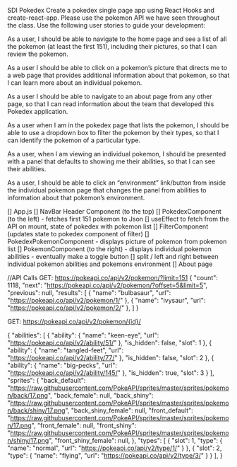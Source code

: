 SDI Pokedex
Create a pokedex single page app using React Hooks and create-react-app. Please use the pokemon API  we have seen throughout the class.
Use the following user stories to guide your development:

As a user, I should be able to navigate to the home page and see a list of all the pokemon (at least the first 151), including their pictures, so that I can review the pokemon.

As a user I should be able to click on a pokemon’s picture that directs me to a web page that provides additional information about that pokemon, so that I can learn more about an individual pokemon.

As a user I should be able to navigate to an about page from any other page, so that I can read information about the team that developed this Pokedex application.

As a user when I am in the pokedex page that lists the pokemon, I should be able to use a dropdown box to filter the pokemon by their types, so that I can identify the pokemon of a particular type.

As a user, when I am viewing an individual pokemon, I should be presented with a panel that defaults to showing me their abilities, so that I can see their abilities.

As a user, I should be able to click an “environment” link/button from inside the individual pokemon page that changes the panel from abilities to information about that pokemon’s environment.

[] App.js
  [] NavBar Header Component (to the top)
  [] PokedexComponent (to the left) - fetches first 151 pokemon to Json
    [] useEffect to fetch from the API on mount, state of pokedex with pokemon list
    [] FilterComponent (updates state to pokedex component of filter)
    [] PokedexPokemonComponent - displays picture of pokemon from pokemon list
  [] PokemonComponent (to the right) - displays individual pokemon abilities - eventually make a toggle button
  [] split / left and right between individual pokemon abilities and pokemons environment
  [] About page


//API Calls
GET: https://pokeapi.co/api/v2/pokemon/?limit=151
{
    "count": 1118,
    "next": "https://pokeapi.co/api/v2/pokemon/?offset=5&limit=5",
    "previous": null,
    "results": [
        {
            "name": "bulbasaur",
            "url": "https://pokeapi.co/api/v2/pokemon/1/"
        },
        {
            "name": "ivysaur",
            "url": "https://pokeapi.co/api/v2/pokemon/2/"
        },
    ]
}

GET: https://pokeapi.co/api/v2/pokemon/{id}/

{
     "abilities": [
        {
            "ability": {
                "name": "keen-eye",
                "url": "https://pokeapi.co/api/v2/ability/51/"
            },
            "is_hidden": false,
            "slot": 1
        },
        {
            "ability": {
                "name": "tangled-feet",
                "url": "https://pokeapi.co/api/v2/ability/77/"
            },
            "is_hidden": false,
            "slot": 2
        },
        {
            "ability": {
                "name": "big-pecks",
                "url": "https://pokeapi.co/api/v2/ability/145/"
            },
            "is_hidden": true,
            "slot": 3
        }
    ],
  "sprites": {
        "back_default": "https://raw.githubusercontent.com/PokeAPI/sprites/master/sprites/pokemon/back/17.png",
        "back_female": null,
        "back_shiny": "https://raw.githubusercontent.com/PokeAPI/sprites/master/sprites/pokemon/back/shiny/17.png",
        "back_shiny_female": null,
        "front_default": "https://raw.githubusercontent.com/PokeAPI/sprites/master/sprites/pokemon/17.png",
        "front_female": null,
        "front_shiny": "https://raw.githubusercontent.com/PokeAPI/sprites/master/sprites/pokemon/shiny/17.png",
        "front_shiny_female": null,
  },
   "types": [
        {
            "slot": 1,
            "type": {
                "name": "normal",
                "url": "https://pokeapi.co/api/v2/type/1/"
            }
        },
        {
            "slot": 2,
            "type": {
                "name": "flying",
                "url": "https://pokeapi.co/api/v2/type/3/"
            }
        }
    ],
}